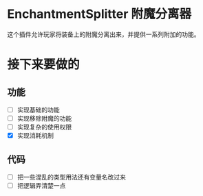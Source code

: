 # EnchantmentSplitter 附魔分离器

这个插件允许玩家将装备上的附魔分离出来，并提供一系列附加的功能。

# 接下来要做的

## 功能

- [ ] 实现基础的功能  
- [ ] 实现移除附魔的功能  
- [ ] 实现复杂的使用权限  
- [x] 实现消耗机制  

## 代码

- [ ] 把一些混乱的类型用法还有变量名改过来  
- [ ] 把逻辑弄清楚一点  
